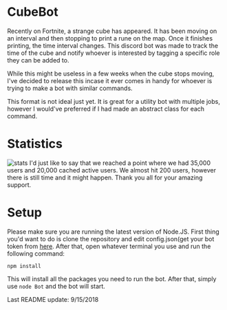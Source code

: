 # CubeBot
Recently on Fortnite, a strange cube has appeared. It has been moving on an interval and then stopping to print a rune on the map. Once it finishes printing, the time interval changes. This discord bot was made to track the time of the cube and notify whoever is interested by tagging a specific role they can be added to.

While this might be useless in a few weeks when the cube stops moving, I've decided to release this incase it ever comes in handy for whoever is trying to make a bot with similar commands.

This format is not ideal just yet. It is great for a utility bot with multiple jobs, however I would've preferred if I had made an abstract class for each command.

# Statistics
![stats](https://jadbalout.com/cube.png)
I'd just like to say that we reached a point where we had 35,000 users and 20,000 cached active users. We almost hit 200 users, however there is still time and it might happen. Thank you all for your amazing support.

# Setup
Please make sure you are running the latest version of Node.JS.
First thing you'd want to do is clone the repository and edit config.json(get your bot token from [here](https://discordapp.com/developers/applications/). After that, open whatever terminal you use and run the following command:
```
npm install
```
This will install all the packages you need to run the bot. After that, simply use `node Bot` and the bot will start.

Last README update: 9/15/2018
